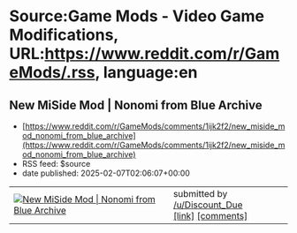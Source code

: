 # Source:Game Mods - Video Game Modifications, URL:https://www.reddit.com/r/GameMods/.rss, language:en

## New MiSide Mod | Nonomi from Blue Archive
 - [https://www.reddit.com/r/GameMods/comments/1ijk2f2/new_miside_mod_nonomi_from_blue_archive](https://www.reddit.com/r/GameMods/comments/1ijk2f2/new_miside_mod_nonomi_from_blue_archive)
 - RSS feed: $source
 - date published: 2025-02-07T02:06:07+00:00

<table> <tr><td> <a href="https://www.reddit.com/r/GameMods/comments/1ijk2f2/new_miside_mod_nonomi_from_blue_archive/"> <img src="https://external-preview.redd.it/dPLK0prxuE3ar7wVpRcgFxFu8KhgW1hRb8EckA0W_0Q.jpg?width=320&amp;crop=smart&amp;auto=webp&amp;s=aebcb9b6d8c9ec8896d88ce3174fbe26af2a06bf" alt="New MiSide Mod | Nonomi from Blue Archive" title="New MiSide Mod | Nonomi from Blue Archive" /> </a> </td><td> &#32; submitted by &#32; <a href="https://www.reddit.com/user/Discount_Due"> /u/Discount_Due </a> <br/> <span><a href="https://youtu.be/UUFDMoUHyCA">[link]</a></span> &#32; <span><a href="https://www.reddit.com/r/GameMods/comments/1ijk2f2/new_miside_mod_nonomi_from_blue_archive/">[comments]</a></span> </td></tr></table>

